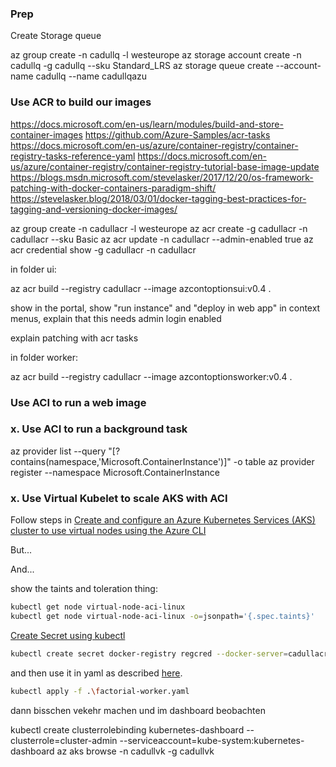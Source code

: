 ### Prep

Create Storage queue

az group create -n cadullq -l westeurope
az storage account create -n cadullq -g cadullq --sku Standard_LRS
az storage queue create --account-name cadullq --name cadullqazu 

### Use ACR to build our images

https://docs.microsoft.com/en-us/learn/modules/build-and-store-container-images
https://github.com/Azure-Samples/acr-tasks
https://docs.microsoft.com/en-us/azure/container-registry/container-registry-tasks-reference-yaml
https://docs.microsoft.com/en-us/azure/container-registry/container-registry-tutorial-base-image-update
https://blogs.msdn.microsoft.com/stevelasker/2017/12/20/os-framework-patching-with-docker-containers-paradigm-shift/
https://stevelasker.blog/2018/03/01/docker-tagging-best-practices-for-tagging-and-versioning-docker-images/

az group create -n cadullacr -l westeurope
az acr create -g cadullacr -n cadullacr --sku Basic
az acr update -n cadullacr --admin-enabled true
az acr credential show -g cadullacr -n cadullacr

in folder ui:

az acr build --registry cadullacr --image azcontoptionsui:v0.4 .

show in the portal, show "run instance" and "deploy in web app" in context menus, explain that this needs admin login enabled

explain patching with acr tasks

in folder worker:

az acr build --registry cadullacr --image azcontoptionsworker:v0.4 .

### Use ACI to run a web image



### x. Use ACI to run a background task

az provider list --query "[?contains(namespace,'Microsoft.ContainerInstance')]" -o table
az provider register --namespace Microsoft.ContainerInstance

### x. Use Virtual Kubelet to scale AKS with ACI

Follow steps in [Create and configure an Azure Kubernetes Services (AKS) cluster to use virtual nodes using the Azure CLI](https://docs.microsoft.com/en-us/azure/aks/virtual-nodes-cli)

But...


And...

show the taints and toleration thing:
```sh
kubectl get node virtual-node-aci-linux
kubectl get node virtual-node-aci-linux -o=jsonpath='{.spec.taints}'
```

[Create Secret using kubectl](https://kubernetes.io/docs/tasks/configure-pod-container/pull-image-private-registry/#create-a-secret-by-providing-credentials-on-the-command-line)

```sh
kubectl create secret docker-registry regcred --docker-server=cadullacr.azurecr.io --docker-username=cadullacr --docker-password=<your-pword> --docker-email=cadullacr@azurecr.io
```

and then use it in yaml as described [here](https://kubernetes.io/docs/tasks/configure-pod-container/pull-image-private-registry/#create-a-pod-that-uses-your-secret).

```sh
kubectl apply -f .\factorial-worker.yaml
```

dann bisschen vekehr machen und im dashboard beobachten

kubectl create clusterrolebinding kubernetes-dashboard --clusterrole=cluster-admin --serviceaccount=kube-system:kubernetes-dashboard
az aks browse -n cadullvk -g cadullvk